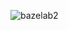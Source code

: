![bazelab2](https://user-images.githubusercontent.com/64086283/123671034-81af6d00-d846-11eb-85a1-e873f2baf1a5.png)
